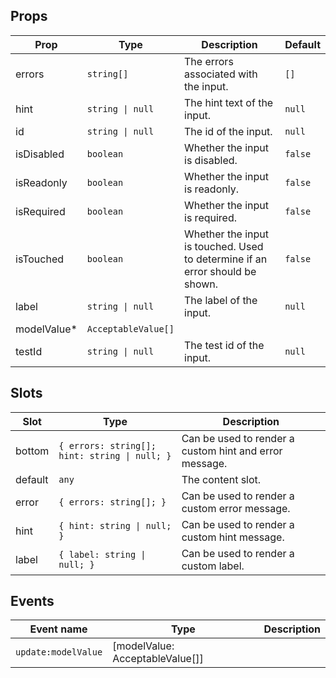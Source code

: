 <!-- This file is automatically generated, do not edit manually. -->

## Props

| Prop | Type | Description | Default |
| ---- | ---- | ----------- | ------- |
| errors | `string[]` | The errors associated with the input. | `[]` |
| hint | `string \| null` | The hint text of the input. | `null` |
| id | `string \| null` | The id of the input. | `null` |
| isDisabled | `boolean` | Whether the input is disabled. | `false` |
| isReadonly | `boolean` | Whether the input is readonly. | `false` |
| isRequired | `boolean` | Whether the input is required. | `false` |
| isTouched | `boolean` | Whether the input is touched. Used to determine if an error should be shown. | `false` |
| label | `string \| null` | The label of the input. | `null` |
| modelValue* | `AcceptableValue[]` |  |  |
| testId | `string \| null` | The test id of the input. | `null` |


## Slots

| Slot | Type | Description |
| --------- | ---- | ----------- |
| bottom | `{ errors: string[]; hint: string \| null; }` | Can be used to render a custom hint and error message. |
| default | `any` | The content slot. |
| error | `{ errors: string[]; }` | Can be used to render a custom error message. |
| hint | `{ hint: string \| null; }` | Can be used to render a custom hint message. |
| label | `{ label: string \| null; }` | Can be used to render a custom label. |


## Events

| Event name | Type | Description |
| ---------- | ---- | ----------- |
| `update:modelValue` | [modelValue: AcceptableValue[]] |  |

